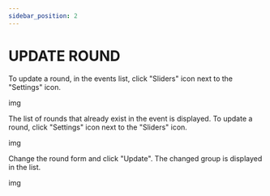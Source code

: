 ```yaml
---
sidebar_position: 2
---
```


# UPDATE ROUND

To update a round, in the events list, click "Sliders" icon next to the "Settings" icon.

img

The list of rounds that already exist in the event is displayed. To update a round, click "Settings" icon next to the "Sliders" icon.

img

Change the round form and click "Update". The changed group is displayed in the list.

img

